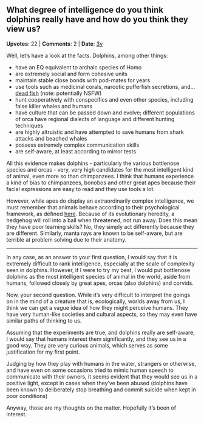 ## What degree of intelligence do you think dolphins really have and how do you think they view us?
    
**Upvotes**: 22 | **Comments**: 2 | **Date**: [3y](https://www.quora.com/What-degree-of-intelligence-do-you-think-dolphins-really-have-and-how-do-you-think-they-view-us/answer/Gary-Meaney)

Well, let’s have a look at the facts. Dolphins, among other things:

*   have an EQ equivalent to archaic species of Homo
*   are extremely social and form cohesive units
*   maintain stable close bonds with pod-mates for years
*   use tools such as medicinal corals, narcotic pufferfish secretions, and… [dead fish](https://www.youtube.com/watch?v=rkA4Mij2RFo "www.youtube.com") (note: potentially NSFW)
*   hunt cooperatively with conspecifics and even other species, including false killer whales and humans
*   have culture that can be passed down and evolve; different populations of orca have regional dialects of language and different hunting techniques
*   are highly altruistic and have attempted to save humans from shark attacks and beached whales
*   possess extremely complex communication skills
*   are self-aware, at least according to mirror tests

All this evidence makes dolphins - particularly the various bottlenose species and orcas - very, very high candidates for the most intelligent kind of animal, even more so than chimpanzees. I think that humans experience a kind of bias to chimpanzees, bonobos and other great apes because their facial expressions are easy to read and they use tools a lot.

However, while apes do display an extraordinarily complex intelligence, we must remember that animals behave according to their psychological framework, as defined [here](https://en.wikipedia.org/wiki/Animal_cognition#Biological_constraints "en.wikipedia.org"). Because of its evolutionary heredity, a hedgehog will roll into a ball when threatened, not run away. Does this mean they have poor learning skills? No, they simply act differently because they are different. Similarly, manta rays are known to be self-aware, but are terrible at problem solving due to their anatomy.

* * *

In any case, as an answer to your first question, I would say that it is extremely difficult to rank intelligence, especially at the scale of complexity seen in dolphins. However, if I were to try my best, I would put bottlenose dolphins as the most intelligent species of animal in the world, aside from humans, followed closely by great apes, orcas (also dolphins) and corvids.

Now, your second question. While it’s very difficult to interpret the goings on in the mind of a creature that is, ecologically, worlds away from us, I think we can get a vague idea of how they might perceive humans. They have very human-like societies and cultural aspects, so they may even have similar paths of thinking to us.

Assuming that the experiments are true, and dolphins really are self-aware, I would say that humans interest them significantly, and they see us in a good way. They are very curious animals, which serves as some justification for my first point.

Judging by how they play with humans in the water, strangers or otherwise, and have even on some occasions tried to mimic human speech to communicate with their owners, it seems evident that they would see us in a positive light, except in cases when they’ve been abused (dolphins have been known to deliberately stop breathing and commit suicide when kept in poor conditions)

Anyway, those are my thoughts on the matter. Hopefully it’s been of interest.

